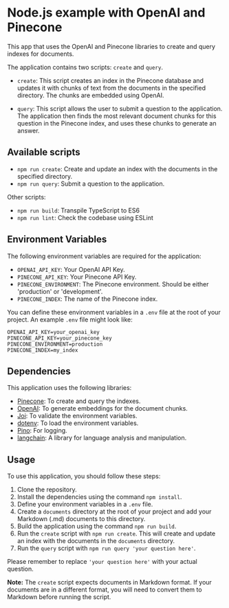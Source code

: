 # Node.js example with OpenAI and Pinecone

This app that uses the OpenAI and Pinecone libraries to create and query indexes for documents.

The application contains two scripts: `create` and `query`. 

- `create`: This script creates an index in the Pinecone database and updates it with chunks of text from the documents in the specified directory. The chunks are embedded using OpenAI.

- `query`: This script allows the user to submit a question to the application. The application then finds the most relevant document chunks for this question in the Pinecone index, and uses these chunks to generate an answer.

## Available scripts

- `npm run create`: Create and update an index with the documents in the specified directory.
- `npm run query`: Submit a question to the application.

Other scripts:

- `npm run build`: Transpile TypeScript to ES6
- `npm run lint`: Check the codebase using ESLint

## Environment Variables

The following environment variables are required for the application:

- `OPENAI_API_KEY`: Your OpenAI API Key.
- `PINECONE_API_KEY`: Your Pinecone API Key.
- `PINECONE_ENVIRONMENT`: The Pinecone environment. Should be either 'production' or 'development'.
- `PINECONE_INDEX`: The name of the Pinecone index.

You can define these environment variables in a `.env` file at the root of your project. An example `.env` file might look like:

```
OPENAI_API_KEY=your_openai_key
PINECONE_API_KEY=your_pinecone_key
PINECONE_ENVIRONMENT=production
PINECONE_INDEX=my_index
```


## Dependencies

This application uses the following libraries:

- [Pinecone](https://www.pinecone.io/): To create and query the indexes.
- [OpenAI](https://openai.com/): To generate embeddings for the document chunks.
- [Joi](https://joi.dev/): To validate the environment variables.
- [dotenv](https://www.npmjs.com/package/dotenv): To load the environment variables.
- [Pino](https://getpino.io/#/): For logging.
- [langchain](https://github.com/urigoren/langchain): A library for language analysis and manipulation.

## Usage

To use this application, you should follow these steps:

1. Clone the repository.
2. Install the dependencies using the command `npm install`.
3. Define your environment variables in a `.env` file.
4. Create a `documents` directory at the root of your project and add your Markdown (.md) documents to this directory.
5. Build the application using the command `npm run build`.
6. Run the `create` script with `npm run create`. This will create and update an index with the documents in the `documents` directory.
7. Run the `query` script with `npm run query 'your question here'`.

Please remember to replace `'your question here'` with your actual question.

**Note:** The `create` script expects documents in Markdown format. If your documents are in a different format, you will need to convert them to Markdown before running the script.

